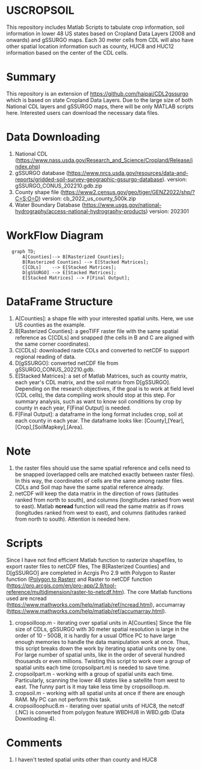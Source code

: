 # USCROPSOIL
This repository includes Matlab Scripts to tabulate crop information, soil information in lower 48 US states based on Cropland Data Layers (2008 and onwards) and gSSURGO maps. Each 30 meter cells from CDL will also have other spatial location information such as county, HUC8 and HUC12 information based on the center of the CDL cells.

# Summary
This repository is an extension of https://github.com/haipai/CDL2gssurgo which is based on state Cropland Data Layers. Due to the large size of both National CDL layers and gSSURGO maps, there will be only MATLAB scripts here. Interested users can download the necessary data files. 

# Data Downloading 
1. National CDL (https://www.nass.usda.gov/Research_and_Science/Cropland/Release/index.php) 
2. gSSURGO database (https://www.nrcs.usda.gov/resources/data-and-reports/gridded-soil-survey-geographic-gssurgo-database). version: gSSURGO_CONUS_202210.gdb.zip
3. County shape file (https://www2.census.gov/geo/tiger/GENZ2022/shp/?C=S;O=D) version: cb_2022_us_county_500k.zip
4. Water Boundary Database (https://www.usgs.gov/national-hydrography/access-national-hydrography-products) version: 202301


# WorkFlow Diagram 
```mermaid
  graph TD;
      A[Counties]--> B[Rasterized Counties];
      B[Rasterized Counties] --> E[Stacked Matrices];
      C[CDLs]    --> E[Stacked Matrices]; 
      D[gSSURGO] --> E[Stacked Matrices];
      E[Stacked Matrices] --> F[Final Output];

```

# DataFrame Structure

1. A[Counties]: a shape file with your interested spatial units. Here, we use US counties as the example.
2. B[Rasterized Counties]: a geoTIFF raster file with the same spatial reference as C[CDLs] and snapped (the cells in B and C are aligned with the same corner coordinates).
3. C[CDLs]: downloaded raste CDLs and converted to netCDF to support regional reading of data. 
4. D[gSSURGO]: converted netCDF file from gSSURGO_CONUS_202210.gdb.
5. E[Stacked Matrices]: a set of Matlab Matrices, such as county matrix, each year's CDL matrix, and the soil matrix from D[gSSURGO]. Depending on the research objectives, if the goal is to work at field level (CDL cells), the data compiling work should stop at this step. For summary analysis, such as want to know soil conditions by crop by county in each year, F[Final Output] is needed. 
6. F[Final Output]: a dataframe in the long format includes crop, soil at each county in each year. The dataframe looks like: [County],[Year],[Crop],[SoilMapkey],[Area].

# Note 

1. the raster files should use the same spatial reference and cells need to be snapped (overlapped cells are matched exactly between raster files). In this way, the coordinates of cells are the same among raster files. CDLs and Soil map have the same spatial reference already. 
2. netCDF will keep the data matrix in the direction of rows (latitudes ranked from north to south), and columns (longtitudes ranked from west to east). Matlab **ncread**  function will read the same matrix as if rows (longitudes ranked from west to east), and columns (latitudes ranked from north to south). Attention is needed here. 

# Scripts
Since I have not find efficient Matlab function to rasterize shapefiles, to export raster files to netCDF files, The B[Rasterized Counties] and D[gSSURGO] are completed in Acrgis Pro 2.9 with Polygon to Raster function ([Polygon to Rasterr](https://pro.arcgis.com/en/pro-app/latest/tool-reference/conversion/polygon-to-raster.htm) and Raster to netCDF function (https://pro.arcgis.com/en/pro-app/2.9/tool-reference/multidimension/raster-to-netcdf.htm). The core Matlab functions used are ncread (https://www.mathworks.com/help/matlab/ref/ncread.html), accumarray (https://www.mathworks.com/help/matlab/ref/accumarray.html).  
1. cropsoilloop.m - iterating over spatial units in A[Counties]
   Since the file size of CDLs, gSSURGO with 30 meter spatial resolution is large in the order of 10 - 50GB, it is hardly for a usual Office PC to have large enough memories to handle the data manipulation work at once. Thus, this script breaks down the work by iterating spatial units one by one. For large number of spatial units, like in the order of several hundred thousands or even millions. Twisting this script to work over a group of spatial units each time (cropsoilpart.m) is needed to save time. 
2. cropsoilpart.m - working with a group of spatial units each time. Particularly, scanning the lower 48 states like a satellite from west to east.  The funny part is it may take less time by cropsoilloop.m. 
3. cropsoil.m - working with all spatial units at once if there are enough RAM. My PC can not perform this task.
4. cropsoilloophuc8.m - iterating over spatial units of HUC8, the netcdf (.NC) is converted from polygon feature WBDHU8 in WBD.gdb (Data Downloading 4). 

# Comments

1. I haven't tested spatial units other than county and HUC8

